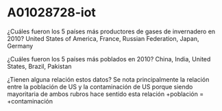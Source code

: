 # A01028728-iot

¿Cuáles fueron los 5 países más productores de gases de invernadero en 2010?
United States of America, France, Russian Federation, Japan, Germany

¿Cuáles fueron los 5 países más poblados en 2010?
China, India, United States, Brazil, Pakistan

¿Tienen alguna relación estos datos?
Se nota principalmente la relación entre la población de US y la contaminación de US porque siendo mayoritaria de ambos rubros hace sentido esta relación +población = +contaminación

